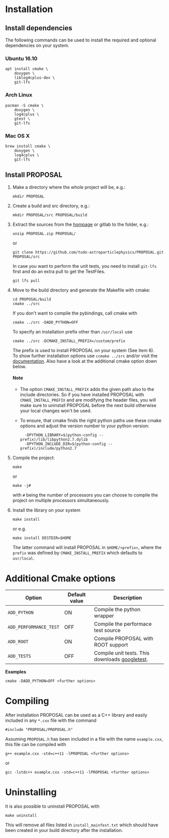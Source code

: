 
# Installation #

## Install dependencies ##

The following commands can be used to install the required and optional
dependencies on your system.

### Ubuntu 16.10 ###

	apt install cmake \
		doxygen \
		liblog4cplus-dev \
		git-lfs

### Arch Linux ###

	pacman -S cmake \
		doxygen \
		log4cplus \
		gtest \
		git-lfs

### Mac OS X ###

	brew install cmake \
		doxygen \
		log4cplus \
		git-lfs

## Install PROPOSAL ##


1. 	Make a directory where the whole project will be, e.g.:

		mkdir PROPOSAL

2.	Create a build and src directory, e.g.:

		mkdir PROPOSAL/src PROPOSAL/build

3. 	Extract the sources from the
	[hompage](http://app.tu-dortmund.de/cms/de/Projekte/PROPOSAL/) or
	gitlab to the folder, e.g.:

		unzip PROPOSAL.zip PROPOSAL/

	or

		git clone https://github.com/tudo-astroparticlephysics/PROPOSAL.git PROPOSAL/src

	In case you want to perform the unit tests, you need to install `git-lfs` first and do an extra pull to get the TestFiles.

		git lfs pull

4.	Move to the build directory and generate the Makefile with cmake:

		cd PROPOSAL/build
		cmake ../src

	If you don't want to compile the pybindings, call cmake with

		cmake ../src -DADD_PYTHON=OFF

	To specify an installation prefix other than `/usr/local` use

		cmake ../src -DCMAKE_INSTALL_PREFIX=/custom/prefix

	The prefix is used to install PROPOSAL on your system (See
	item 6).<br>
	To show further installation options use `ccmake ../src` and/or
	visit the [documentation](https://cmake.org/documentation/).
	Also have a look at the additional cmake option down below.

	#### **Note** ####

	* The option `CMAKE_INSTALL_PREFIX` adds the given path also to the
	  include directories. So if you have installed PROPOSAL with
	  `CMAKE_INSTALL_PREFIX` and are modifying the header files, you will make
	  sure to uninstall PROPOSAL before the next build otherwise your local
	  changes won't be used.

	* To ensure, that cmake finds the right python paths use these
	  cmake options and adjust the version number to your python version:

			-DPYTHON_LIBRARY=$(python-config --prefix)/lib/libpython2.7.dylib
			-DPYTHON_INCLUDE_DIR=$(python-config --prefix)/include/python2.7

6.  Compile the project:

		make

	or

		make -j#

	with `#` being the number of processors you can choose to compile
	the project on multiple processors simultaneously.

7.	Install the library on your system

		make install

	or e.g.

		make install DESTDIR=$HOME

	The latter command will install PROPOSAL in `$HOME/<prefix>`, where
	the `prefix` was defined by `CMAKE_INSTALL_PREFIX` which defaults
	to `usr/local`.

# Additional Cmake options #

| Option | Default value | Description |
| --- | --- | --- |
| `ADD_PYTHON` | ON | Compile the python wrapper |
| `ADD_PERFORMANCE_TEST` | OFF | Compile the performace test source |
| `ADD_ROOT` | ON | Compile PROPOSAL with ROOT support |
| `ADD_TESTS` | OFF | Compile unit tests. This downloads [googletest](https://github.com/google/googletest). |

**Examples**

	cmake -DADD_PYTHON=OFF <further options>

# Compiling #

After installation PROPOSAL can be used as a C++ library and easily included in any `*.cxx` file with the command

    #include "PROPOSAL/PROPOSAL.h"

Assuming `PROPOSAL.h` has been included in a file with the name `example.cxx`, this file can be compiled with

    g++ example.cxx -std=c++11 -lPROPOSAL <further options>
 
 or
 
    gcc -lstdc++ example.cxx -std=c++11 -lPROPOSAL <further options>


# Uninstalling #

It is also possible to uninstall PROPOSAL with

	make uninstall

This will remove all files listed in `install_mainfest.txt` which should
have been created in your build directory after the installation.
